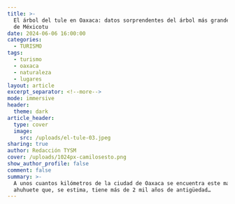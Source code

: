 ```yaml
---
title: >-
  El árbol del tule en Oaxaca: datos sorprendentes del árbol más grande y viejo
  de Méxicotu
date: 2024-06-06 16:00:00
categories:
  - TURISMO
tags:
  - turismo
  - oaxaca
  - naturaleza
  - lugares
layout: article
excerpt_separator: <!--more-->
mode: immersive
header:
  theme: dark
article_header:
  type: cover
  image:
    src: /uploads/el-tule-03.jpeg
sharing: true
author: Redacción TYSM
cover: /uploads/1024px-camilosesto.png
show_author_profile: false
comment: false
summary: >-
  A unos cuantos kilómetros de la ciudad de Oaxaca se encuentra este majestuoso
  ahuhuete que, se estima, tiene más de 2 mil años de antigüedad…
---
```

